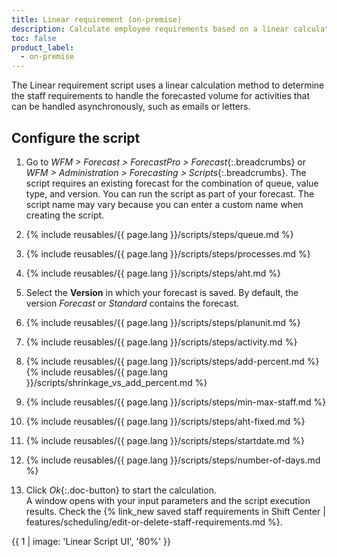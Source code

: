 ```yaml
---
title: Linear requirement (on-premise)
description: Calculate employee requirements based on a linear calculation.
toc: false
product_label:
  - on-premise
---
```


The Linear requirement script uses a linear calculation method to determine the staff requirements to handle the forecasted volume for activities that can be handled asynchronously, such as emails or letters.

## Configure the script

1. Go to _WFM > Forecast > ForecastPro > Forecast_{:.breadcrumbs} or _WFM > Administration > Forecasting > Scripts_{:.breadcrumbs}. The script requires an existing forecast for the combination of queue, value type, and version. You can run the script as part of your forecast. The script name may vary because you can enter a custom name when creating the script.
2. {% include reusables/{{ page.lang }}/scripts/steps/queue.md %}
3. {% include reusables/{{ page.lang }}/scripts/steps/processes.md %}
4. {% include reusables/{{ page.lang }}/scripts/steps/aht.md %}
5. Select the **Version** in which your forecast is saved. By default, the version _Forecast_ or _Standard_ contains the forecast.
6. {% include reusables/{{ page.lang }}/scripts/steps/planunit.md %}
7. {% include reusables/{{ page.lang }}/scripts/steps/activity.md %}
8. {% include reusables/{{ page.lang }}/scripts/steps/add-percent.md %}
   {% include reusables/{{ page.lang }}/scripts/shrinkage_vs_add_percent.md %}

9. {% include reusables/{{ page.lang }}/scripts/steps/min-max-staff.md %}
10. {% include reusables/{{ page.lang }}/scripts/steps/aht-fixed.md %}
11. {% include reusables/{{ page.lang }}/scripts/steps/startdate.md %}
12. {% include reusables/{{ page.lang }}/scripts/steps/number-of-days.md %}
13. Click _Ok_{:.doc-button} to start the calculation.<br>
    A window opens with your input parameters and the script execution results. Check the {% link_new saved staff requirements in Shift Center | features/scheduling/edit-or-delete-staff-requirements.md %}.

{{ 1 | image: 'Linear Script UI', '80%' }}
